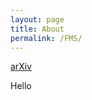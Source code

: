 ```yaml
---
layout: page
title: About
permalink: /FMS/
---
```


[arXiv](https://arxiv.org/pdf/1406.6145v2.pdf)

Hello
